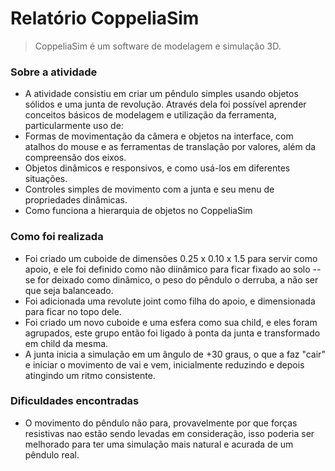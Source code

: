 # Relatório CoppeliaSim
> CoppeliaSim é um software de modelagem e simulação 3D.

### Sobre a atividade

- A atividade consistiu em criar um pêndulo simples usando objetos sólidos e uma junta de revolução. Através dela foi possível aprender conceitos básicos de modelagem e utilização da ferramenta, particularmente uso de:
- Formas de movimentação da câmera e objetos na interface, com atalhos do mouse e as ferramentas de translação por valores, além da compreensão dos eixos.
- Objetos dinâmicos e responsivos, e como usá-los em diferentes situações.
- Controles simples de movimento com a junta e seu menu de propriedades dinâmicas.
- Como funciona a hierarquia de objetos no CoppeliaSim

### Como foi realizada

- Foi criado um cuboide de dimensões 0.25 x 0.10 x 1.5 para servir como apoio, e ele foi definido como não diinâmico para ficar fixado ao solo -- se for deixado como dinâmico, o peso do pêndulo o derruba, a não ser que seja balanceado.
- Foi adicionada uma revolute joint como filha do apoio, e dimensionada para ficar no topo dele. 
- Foi criado um novo cuboide e uma esfera como sua child, e eles foram agrupados, este grupo então foi ligado à ponta da junta e transformado em child da mesma.
- A junta inicia a simulação em um ângulo de +30 graus, o que a faz "cair" e iniciar o movimento de vai e vem, inicialmente reduzindo e depois atingindo um ritmo consistente.

### Dificuldades encontradas

- O movimento do pêndulo não para, provavelmente por que forças resistivas nao estão sendo levadas em consideração, isso poderia ser melhorado para ter uma simulação mais natural e acurada de um pêndulo real.